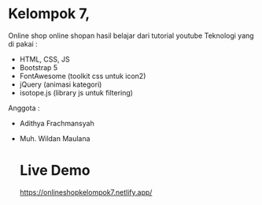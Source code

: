 # Kelompok 7,

Online shop online shopan hasil belajar dari tutorial youtube
Teknologi yang di pakai :
- HTML, CSS, JS
- Bootstrap 5
- FontAwesome (toolkit css untuk icon2)
- jQuery (animasi kategori)
- isotope.js (library js untuk filtering)

Anggota :

- Adithya Frachmansyah
- Muh. Wildan Maulana
  
  # Live Demo
  https://onlineshopkelompok7.netlify.app/

